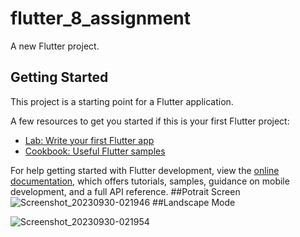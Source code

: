 # flutter_8_assignment

A new Flutter project.

## Getting Started

This project is a starting point for a Flutter application.

A few resources to get you started if this is your first Flutter project:

- [Lab: Write your first Flutter app](https://docs.flutter.dev/get-started/codelab)
- [Cookbook: Useful Flutter samples](https://docs.flutter.dev/cookbook)

For help getting started with Flutter development, view the
[online documentation](https://docs.flutter.dev/), which offers tutorials,
samples, guidance on mobile development, and a full API reference.
##Potrait Screen
![Screenshot_20230930-021946](https://github.com/JalalUddinRomy/flutter_8_assignment/assets/98671454/0daf3ebc-8ea0-4645-848c-3f8431e329b1)
##Landscape Mode

![Screenshot_20230930-021954](https://github.com/JalalUddinRomy/flutter_8_assignment/assets/98671454/009602e2-b87b-452a-b940-30def8252cfb)
